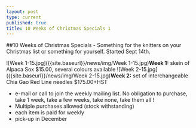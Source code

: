 ```yaml
---
layout: post
type: current
published: true
title: 10 Weeks of Christmas Specials 1
---
```



##10 Weeks of Christmas Specials - Something for the knitters on your Christmas list or something for yourself. Started Sept 14th.

![Week 1-15.jpg]({{site.baseurl}}/news/img/Week 1-15.jpg)**Week 1:** skein of Alpaca Sox $15.00, several colours available
![Week 2-15.jpg]({{site.baseurl}}/news/img/Week 2-15.jpg)**Week 2:** set of interchangeable Chia Gao Red Line needles $175.00+HST
- e-mail or call to join the weekly mailing list. No obligation to purchase, take 1 week, take a few weeks, take none, take them all !  
- Multiple purchases allowed (stock withstanding)
- each item is paid for weekly
- pick-up in December
